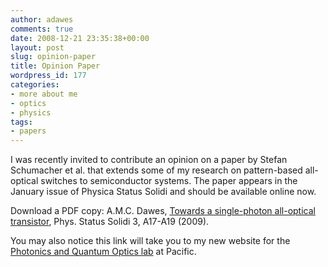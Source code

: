 ```yaml
---
author: adawes
comments: true
date: 2008-12-21 23:35:38+00:00
layout: post
slug: opinion-paper
title: Opinion Paper
wordpress_id: 177
categories:
- more about me
- optics
- physics
tags:
- papers
---
```


I was recently invited to contribute an opinion on a paper by Stefan Schumacher et al. that extends some of my research on pattern-based all-optical switches to semiconductor systems. The paper appears in the January issue of Physica Status Solidi and should be available online now.




Download a PDF copy: A.M.C. Dawes, [Towards a single-photon all-optical transistor](http://newton.ns.pacificu.edu/~dawes/files/pssr.200950106.pdf), Phys. Status Solidi 3, A17-A19 (2009).




You may also notice this link will take you to my new website for the [Photonics and Quantum Optics lab](http://newton.ns.pacificu.edu/~dawes) at Pacific.
